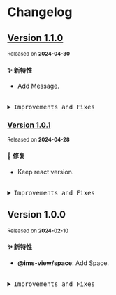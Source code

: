 # Changelog

## [Version&nbsp;1.1.0](https://github.com/eternallycyf/components/compare/@ims-view/space@1.0.1...@ims-view/space@1.1.0)

<sup>Released on **2024-04-30**</sup>

#### ✨ 新特性

- Add Message.

<br/>

<details>
<summary><kbd>Improvements and Fixes</kbd></summary>

#### What's improved

- Add Message ([936f2c6](https://github.com/eternallycyf/components/commit/936f2c6))

</details>

### [Version&nbsp;1.0.1](https://github.com/eternallycyf/components/compare/@ims-view/space@1.0.0...@ims-view/space@1.0.1)

<sup>Released on **2024-04-28**</sup>

#### 🐛 修复

- Keep react version.

<br/>

<details>
<summary><kbd>Improvements and Fixes</kbd></summary>

#### What's fixed

- Keep react version ([fee7e8d](https://github.com/eternallycyf/components/commit/fee7e8d))

</details>

## Version&nbsp;1.0.0

<sup>Released on **2024-02-10**</sup>

#### ✨ 新特性

- **@ims-view/space**: Add Space.

<br/>

<details>
<summary><kbd>Improvements and Fixes</kbd></summary>

#### What's improved

- **@ims-view/space**: Add Space ([b1e539d](https://github.com/eternallycyf/components/commit/b1e539d))

</details>
